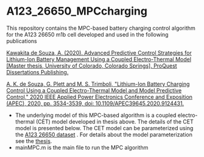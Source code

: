# A123_26650_MPCcharging

This repository contains the MPC-based battery charging control algorithm for the A123 26650 m1b cell developed and used in the following publications

<a href="https://mountainscholar.org/handle/10976/167269">Kawakita de Souza, A. (2020). Advanced Predictive Control Strategies for Lithium-Ion Battery Management Using a Coupled Electro-Thermal Model [Master thesis, University of Colorado, Colorado Springs]. ProQuest Dissertations Publishing.</a>

<a href="https://ieeexplore.ieee.org/document/9124431">A. K. de Souza, G. Plett and M. S. Trimboli, "Lithium-Ion Battery Charging Control Using a Coupled Electro-Thermal Model and Model Predictive Control," 2020 IEEE Applied Power Electronics Conference and Exposition (APEC), 2020, pp. 3534-3539, doi: 10.1109/APEC39645.2020.9124431.</a>

- The underlying model of this MPC-based algorithm is a coupled electro-thermal (CET) model developed in thesis above. The details of the CET model is presented below. The CET model can be parameterized using the <a href="https://data.mendeley.com/datasets/p8kf893yv3/1">A123 26650 dataset</a> . For details about the model parameterization see the <a href="https://mountainscholar.org/handle/10976/167269">thesis</a>.<br/>
- mainMPC.m is the main file to run the MPC algorithm
